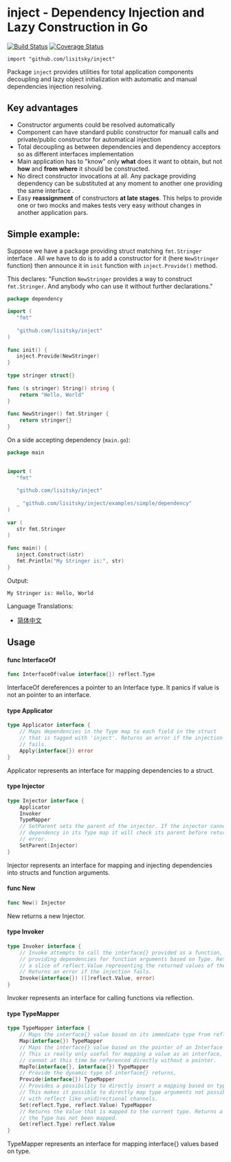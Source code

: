 # inject - Dependency Injection and Lazy Construction in Go

[![Build Status](https://travis-ci.org/lisitsky/inject.svg?branch=master)](https://travis-ci.org/lisitsky/inject)
[![Coverage Status](https://coveralls.io/repos/github/lisitsky/inject/badge.svg?branch=docs)](https://coveralls.io/github/lisitsky/inject?branch=docs)

    import "github.com/lisitsky/inject"

Package `inject` provides utilities for total application 
components decoupling and lazy object initialization with automatic 
and manual dependencies injection resolving.

## Key advantages

 * Constructor arguments could be resolved automatically
 * Component can have standard public constructor for manuall calls 
 and private/public constructor for automatical injection
 * Total decoupling as between dependencies and dependency acceptors
 so as different interfaces implementation 
 * Main application has to "know" only **what** does it want to obtain, 
 but not **how** and **from where** it should be constructed.
 * No direct constructor invocations at all. Any package providing dependency 
 can be substituted at any moment to another one providing the same interface .
 * Easy **reassignment** of constructors **at late stages**. This helps to provide 
 one or two mocks and makes tests very easy without changes in another application pars.
       


## Simple example:
Suppose we have a package providing struct matching `fmt.Stringer` interface .
All we have to do is to add a constructor for it (here `NewStringer` function) 
then announce it in `init` function with `inject.Provide()` method. 

This declares: "Function `NewStringer` provides a way to construct `fmt.Stringer`. 
And anybody who can use it without further declarations." 


```go
package dependency
    
import (
   "fmt"
   
   "github.com/lisitsky/inject"
)
    
func init() {
   inject.Provide(NewStringer)
}
    
type stringer struct{}
    
func (s stringer) String() string {
    return "Hello, World"
}
    
func NewStringer() fmt.Stringer {
    return stringer{}
}
```

On a side accepting dependency (`main.go`):

```go
package main
 

import (
   "fmt"
	
   "github.com/lisitsky/inject"
   
   _ "github.com/lisitsky/inject/examples/simple/dependency"
)
 
var ( 
   str fmt.Stringer
)
 
func main() {
   inject.Construct(&str)
   fmt.Println("My Stringer is:", str)
}
```

Output:

    My Stringer is: Hello, World
    


Language Translations:
* [简体中文](translations/README_zh_cn.md)

## Usage

#### func  InterfaceOf

```go
func InterfaceOf(value interface{}) reflect.Type
```
InterfaceOf dereferences a pointer to an Interface type. It panics if value is
not an pointer to an interface.

#### type Applicator

```go
type Applicator interface {
	// Maps dependencies in the Type map to each field in the struct
	// that is tagged with 'inject'. Returns an error if the injection
	// fails.
	Apply(interface{}) error
}
```

Applicator represents an interface for mapping dependencies to a struct.

#### type Injector

```go
type Injector interface {
	Applicator
	Invoker
	TypeMapper
	// SetParent sets the parent of the injector. If the injector cannot find a
	// dependency in its Type map it will check its parent before returning an
	// error.
	SetParent(Injector)
}
```

Injector represents an interface for mapping and injecting dependencies into
structs and function arguments.

#### func  New

```go
func New() Injector
```
New returns a new Injector.

#### type Invoker

```go
type Invoker interface {
	// Invoke attempts to call the interface{} provided as a function,
	// providing dependencies for function arguments based on Type. Returns
	// a slice of reflect.Value representing the returned values of the function.
	// Returns an error if the injection fails.
	Invoke(interface{}) ([]reflect.Value, error)
}
```

Invoker represents an interface for calling functions via reflection.

#### type TypeMapper

```go
type TypeMapper interface {
	// Maps the interface{} value based on its immediate type from reflect.TypeOf.
	Map(interface{}) TypeMapper
	// Maps the interface{} value based on the pointer of an Interface provided.
	// This is really only useful for mapping a value as an interface, as interfaces
	// cannot at this time be referenced directly without a pointer.
	MapTo(interface{}, interface{}) TypeMapper
	// Provide the dynamic type of interface{} returns,
	Provide(interface{}) TypeMapper
	// Provides a possibility to directly insert a mapping based on type and value.
	// This makes it possible to directly map type arguments not possible to instantiate
	// with reflect like unidirectional channels.
	Set(reflect.Type, reflect.Value) TypeMapper
	// Returns the Value that is mapped to the current type. Returns a zeroed Value if
	// the Type has not been mapped.
	Get(reflect.Type) reflect.Value
}
```

TypeMapper represents an interface for mapping interface{} values based on type.
